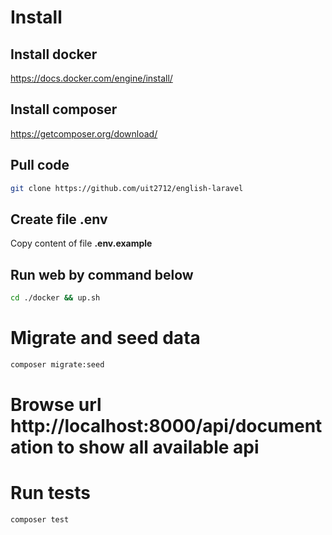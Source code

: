 # Install
## Install docker
https://docs.docker.com/engine/install/
## Install composer
https://getcomposer.org/download/
## Pull code
```bash
git clone https://github.com/uit2712/english-laravel
```
## Create file .env
Copy content of file __.env.example__
## Run web by command below
```sh
cd ./docker && up.sh
```
# Migrate and seed data
```sh
composer migrate:seed
```
# Browse url http://localhost:8000/api/documentation to show all available api
# Run tests
```bash
composer test
```

